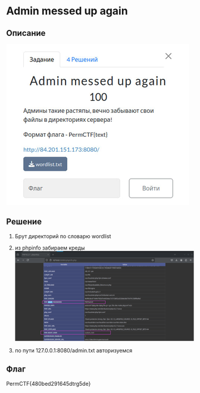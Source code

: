 # Admin messed up again
## Описание
![Описание задания](https://raw.githubusercontent.com/EogoK/permctf2024_writeup/refs/heads/main/photos/admin_messed_up_again.jpg)


## Решение 

1. Брут директорий по словарю wordlist

2. из phpinfo забираем креды
![Описание задания](https://raw.githubusercontent.com/EogoK/permctf2024_writeup/refs/heads/main/photos/am.png)


3. по пути 127.0.0.1:8080/admin.txt авторизуемся


## Флаг
PermCTF{480bed291645dtrg5de}